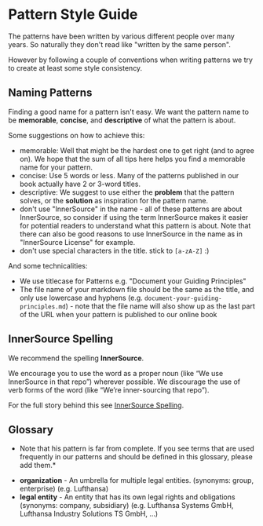# Pattern Style Guide

The patterns have been written by various different people over many years. So naturally they don't read like "written by the same person".

However by following a couple of conventions when writing patterns we try to create at least some style consistency.

## Naming Patterns

Finding a good name for a pattern isn't easy. We want the pattern name to be **memorable**, **concise**, and **descriptive** of what the pattern is about.

Some suggestions on how to achieve this:

- memorable: Well that might be the hardest one to get right (and to agree on). We hope that the sum of all tips here helps you find a memorable name for your pattern.
- concise: Use 5 words or less. Many of the patterns published in our book actually have 2 or 3-word titles.
- descriptive: We suggest to use either the **problem** that the pattern solves, or the **solution** as inspiration for the pattern name.
- don't use "InnerSource" in the name - all of these patterns are about InnerSource, so consider if using the term InnerSource makes it easier for potential readers to understand what this pattern is about. Note that there can also be good reasons to use InnerSource in the name as in "InnerSource License" for example.
- don't use special characters in the title. stick to `[a-zA-Z]` :)

And some technicalities:

- We use titlecase for Patterns e.g. "Document your Guiding Principles"
- The file name of your markdown file should be the same as the title, and only use lowercase and hyphens (e.g. `document-your-guiding-principles.md`) - note that the file name will also show up as the last part of the URL when your pattern is published to our online book

## InnerSource Spelling

We recommend the spelling **InnerSource**.

We encourage you to use the word as a proper noun (like “We use InnerSource in that repo”) wherever possible. We discourage the use of verb forms of the word (like “We’re inner-sourcing that repo”).

For the full story behind this see [InnerSource Spelling](innersource-spelling.md).

## Glossary

* Note that his pattern is far from complete. If you see terms that are used frequently in our patterns and should be defined in this glossary, please add them.*

- **organization** - An umbrella for multiple legal entities. (synonyms: group, enterprise) (e.g. Lufthansa)
- **legal entity** - An entity that has its own legal rights and obligations (synonyms: company, subsidiary) (e.g. Lufthansa Systems GmbH, Lufthansa Industry Solutions TS GmbH, ...)
